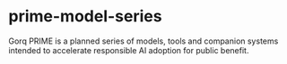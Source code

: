 # prime-model-series
Gorq PRIME is a planned series of models, tools and companion systems intended to accelerate responsible AI adoption for public benefit.
